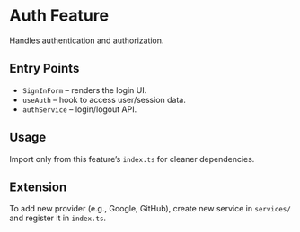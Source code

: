 # Auth Feature

Handles authentication and authorization.

## Entry Points

- `SignInForm` – renders the login UI.
- `useAuth` – hook to access user/session data.
- `authService` – login/logout API.

## Usage

Import only from this feature’s `index.ts` for cleaner dependencies.

## Extension

To add new provider (e.g., Google, GitHub), create new service in `services/` and register it in `index.ts`.